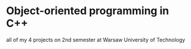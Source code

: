 # Object-oriented programming in C++
all of my 4 projects on 2nd semester at Warsaw University of Technology
